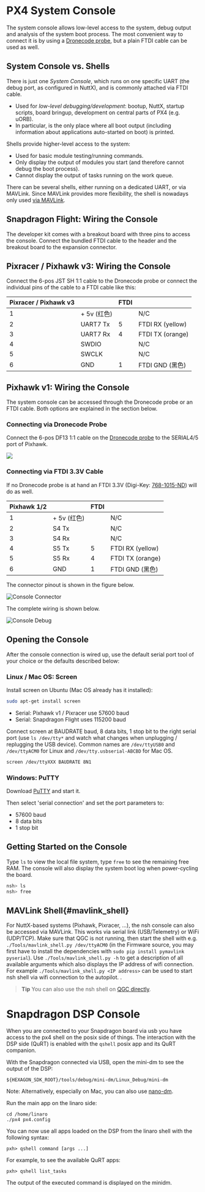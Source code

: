 # PX4 System Console

The system console allows low-level access to the system, debug output and analysis of the system boot process. The most convenient way to connect it is by using a [Dronecode probe](https://shop.titaneliteinc.com/index.php?route=product/product&product_id=1294), but a plain FTDI cable can be used as well.

## System Console vs. Shells

There is just one *System Console*, which runs on one specific UART (the debug port, as configured in NuttX), and is commonly attached via FTDI cable.

* Used for *low-level debugging/development*: bootup, NuttX, startup scripts, board bringup, development on central parts of PX4 (e.g. uORB).
* In particular, is the only place where all boot output (including information about applications auto-started on boot) is printed.

Shells provide higher-level access to the system:

* Used for basic module testing/running commands.
* Only display the output of modules you start (and therefore cannot debug the boot process).
* Cannot display the output of tasks running on the work queue.

There can be several shells, either running on a dedicated UART, or via MAVLink. Since MAVLink provides more flexibility, the shell is nowadays only used [via MAVLink](#mavlink_shell).

## Snapdragon Flight: Wiring the Console

The developer kit comes with a breakout board with three pins to access the console. Connect the bundled FTDI cable to the header and the breakout board to the expansion connector.

## Pixracer / Pixhawk v3: Wiring the Console

Connect the 6-pos JST SH 1:1 cable to the Dronecode probe or connect the individual pins of the cable to a FTDI cable like this:

| Pixracer / Pixhawk v3 |           | FTDI |                  |
| --------------------- | --------- | ---- | ---------------- |
| 1                     | + 5v (红色) |      | N/C              |
| 2                     | UART7 Tx  | 5    | FTDI RX (yellow) |
| 3                     | UART7 Rx  | 4    | FTDI TX (orange) |
| 4                     | SWDIO     |      | N/C              |
| 5                     | SWCLK     |      | N/C              |
| 6                     | GND       | 1    | FTDI GND (黑色)    |

## Pixhawk v1: Wiring the Console

The system console can be accessed through the Dronecode probe or an FTDI cable. Both options are explained in the section below.

### Connecting via Dronecode Probe

Connect the 6-pos DF13 1:1 cable on the [Dronecode probe](http://nicadrone.com/index.php?id_product=61&controller=product) to the SERIAL4/5 port of Pixhawk.

![](../../assets/console/dronecode_probe.jpg)

### Connecting via FTDI 3.3V Cable

If no Dronecode probe is at hand an FTDI 3.3V (Digi-Key: [768-1015-ND](http://www.digikey.com/product-detail/en/TTL-232R-3V3/768-1015-ND/1836393)) will do as well.

| Pixhawk 1/2 |           | FTDI |                  |
| ----------- | --------- | ---- | ---------------- |
| 1           | + 5v (红色) |      | N/C              |
| 2           | S4 Tx     |      | N/C              |
| 3           | S4 Rx     |      | N/C              |
| 4           | S5 Tx     | 5    | FTDI RX (yellow) |
| 5           | S5 Rx     | 4    | FTDI TX (orange) |
| 6           | GND       | 1    | FTDI GND (黑色)    |

The connector pinout is shown in the figure below.

![Console Connector](../../assets/console/console_connector.jpg)

The complete wiring is shown below.

![Console Debug](../../assets/console/console_debug.jpg)

## Opening the Console

After the console connection is wired up, use the default serial port tool of your choice or the defaults described below:

### Linux / Mac OS: Screen

Install screen on Ubuntu (Mac OS already has it installed):

```bash
sudo apt-get install screen
```

* Serial: Pixhawk v1 / Pixracer use 57600 baud
* Serial: Snapdragon Flight uses 115200 baud

Connect screen at BAUDRATE baud, 8 data bits, 1 stop bit to the right serial port (use `ls /dev/tty*` and watch what changes when unplugging / replugging the USB device). Common names are `/dev/ttyUSB0` and `/dev/ttyACM0` for Linux and `/dev/tty.usbserial-ABCBD` for Mac OS.

```bash
screen /dev/ttyXXX BAUDRATE 8N1
```

### Windows: PuTTY

Download [PuTTY](http://www.chiark.greenend.org.uk/~sgtatham/putty/download.html) and start it.

Then select 'serial connection' and set the port parameters to:

* 57600 baud
* 8 data bits
* 1 stop bit

## Getting Started on the Console

Type `ls` to view the local file system, type `free` to see the remaining free RAM. The console will also display the system boot log when power-cycling the board.

```bash
nsh> ls
nsh> free
```

## MAVLink Shell{#mavlink_shell}

For NuttX-based systems (Pixhawk, Pixracer, ...), the nsh console can also be accessed via MAVLink. This works via serial link (USB/Telemetry) or WiFi (UDP/TCP). Make sure that QGC is not running, then start the shell with e.g. `./Tools/mavlink_shell.py /dev/ttyACM0` (in the Firmware source, you may first have to install the dependencies with `sudo pip install pymavlink pyserial`). Use `./Tools/mavlink_shell.py -h` to get a description of all available arguments which also displays the IP address of wifi connection. For example `./Tools/mavlink_shell.py <IP address>` can be used to start nsh shell via wifi connection to the autopilot. .

> **Tip** You can also use the nsh shell on [QGC directly](https://docs.qgroundcontrol.com/en/analyze_view/mavlink_console.html).

# Snapdragon DSP Console

When you are connected to your Snapdragon board via usb you have access to the px4 shell on the posix side of things. The interaction with the DSP side (QuRT) is enabled with the `qshell` posix app and its QuRT companion.

With the Snapdragon connected via USB, open the mini-dm to see the output of the DSP:

    ${HEXAGON_SDK_ROOT}/tools/debug/mini-dm/Linux_Debug/mini-dm
    

Note: Alternatively, especially on Mac, you can also use [nano-dm](https://github.com/kevinmehall/nano-dm).

Run the main app on the linaro side:

    cd /home/linaro
    ./px4 px4.config
    

You can now use all apps loaded on the DSP from the linaro shell with the following syntax:

    pxh> qshell command [args ...]
    

For example, to see the available QuRT apps:

    pxh> qshell list_tasks
    

The output of the executed command is displayed on the minidm.